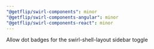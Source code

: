 ```yaml
---
"@getflip/swirl-components": minor
"@getflip/swirl-components-angular": minor
"@getflip/swirl-components-react": minor
---
```


Allow dot badges for the swirl-shell-layout sidebar toggle
